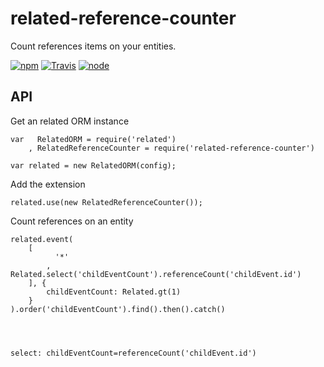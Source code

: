 # related-reference-counter

Count references items on your entities.


[![npm](https://img.shields.io/npm/dm/related-reference-counter.svg?style=flat-square)](https://www.npmjs.com/package/related-reference-counter)
[![Travis](https://img.shields.io/travis/eventEmitter/related-reference-counter.svg?style=flat-square)](https://travis-ci.org/eventEmitter/related-reference-counter)
[![node](https://img.shields.io/node/v/related-reference-counter.svg?style=flat-square)](https://nodejs.org/)


## API
    
Get an related ORM instance

    var   RelatedORM = require('related')
        , RelatedReferenceCounter = require('related-reference-counter')

    var related = new RelatedORM(config);

Add the extension

    related.use(new RelatedReferenceCounter());


Count references on an entity


    related.event(
        [
              '*'
            , Related.select('childEventCount').referenceCount('childEvent.id')
        ], {
            childEventCount: Related.gt(1)
        }
    ).order('childEventCount').find().then().catch()




    select: childEventCount=referenceCount('childEvent.id')